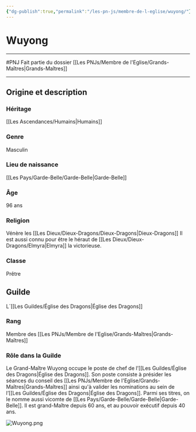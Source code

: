 ```yaml
---
{"dg-publish":true,"permalink":"/les-pn-js/membre-de-l-eglise/wuyong/"}
---
```


# Wuyong
---
#PNJ 
Fait partie du dossier [[Les PNJs/Membre de l'Eglise/Grands-Maîtres\|Grands-Maîtres]]

-------
## Origine et description
### Héritage
[[Les Ascendances/Humains\|Humains]]
### Genre
Masculin
### Lieu de naissance
[[Les Pays/Garde-Belle/Garde-Belle\|Garde-Belle]]
### Âge
96 ans
### Religion
Vénère les [[Les Dieux/Dieux-Dragons/Dieux-Dragons\|Dieux-Dragons]]
Il est aussi connu pour être le héraut de [[Les Dieux/Dieux-Dragons/Elmyra\|Elmyra]] la victorieuse.
### Classe
Prêtre
## Guilde
L´[[Les Guildes/Église des Dragons\|Église des Dragons]]
### Rang
Membre des [[Les PNJs/Membre de l'Eglise/Grands-Maîtres\|Grands-Maîtres]]
### Rôle dans la Guilde
Le Grand-Maître Wuyong occupe le poste de chef de l’[[Les Guildes/Église des Dragons\|Église des Dragons]]. Son poste consiste à présider les séances du conseil des [[Les PNJs/Membre de l'Eglise/Grands-Maîtres\|Grands-Maîtres]] ainsi qu'à valider les nominations au sein de l’[[Les Guildes/Église des Dragons\|Église des Dragons]].
Parmi ses titres, on le nomme aussi vicomte de [[Les Pays/Garde-Belle/Garde-Belle\|Garde-Belle]].
Il est grand-Maître depuis 60 ans, et au pouvoir exécutif depuis 40 ans.

![Wuyong.png](/img/user/_Images/_PNJs/Wuyong.png)